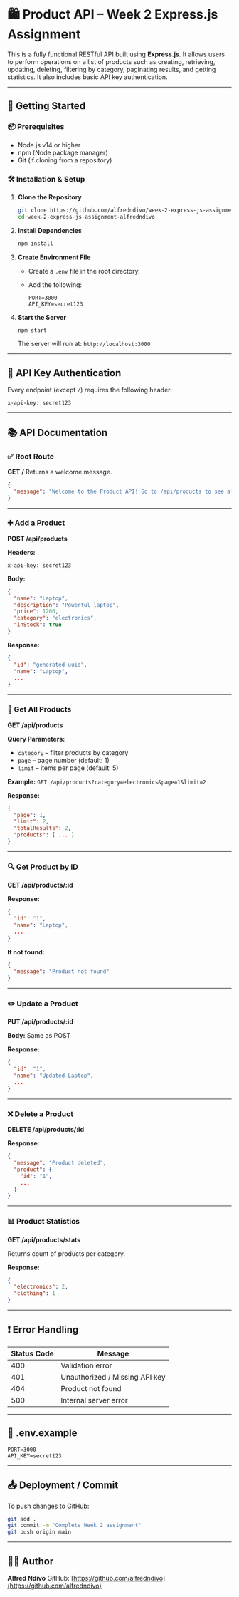 # 🛍️ Product API – Week 2 Express.js Assignment

This is a fully functional RESTful API built using **Express.js**. It allows users to perform operations on a list of products such as creating, retrieving, updating, deleting, filtering by category, paginating results, and getting statistics. It also includes basic API key authentication.

---

## 🚀 Getting Started

### 📦 Prerequisites

* Node.js v14 or higher
* npm (Node package manager)
* Git (if cloning from a repository)

### 🛠️ Installation & Setup

1. **Clone the Repository**

   ```bash
   git clone https://github.com/alfredndivo/week-2-express-js-assignment-alfredndivo.git
   cd week-2-express-js-assignment-alfredndivo
   ```

2. **Install Dependencies**

   ```bash
   npm install
   ```

3. **Create Environment File**

   * Create a `.env` file in the root directory.
   * Add the following:

     ```env
     PORT=3000
     API_KEY=secret123
     ```

4. **Start the Server**

   ```bash
   npm start
   ```

   The server will run at: `http://localhost:3000`

---

## 🔐 API Key Authentication

Every endpoint (except `/`) requires the following header:

```
x-api-key: secret123
```

---

## 📚 API Documentation

### ✅ Root Route

**GET /**
Returns a welcome message.

```json
{
  "message": "Welcome to the Product API! Go to /api/products to see all products."
}
```

---

### ➕ Add a Product

**POST /api/products**

**Headers:**

```
x-api-key: secret123
```

**Body:**

```json
{
  "name": "Laptop",
  "description": "Powerful laptop",
  "price": 1200,
  "category": "electronics",
  "inStock": true
}
```

**Response:**

```json
{
  "id": "generated-uuid",
  "name": "Laptop",
  ...
}
```

---

### 📄 Get All Products

**GET /api/products**

**Query Parameters:**

* `category` – filter products by category
* `page` – page number (default: 1)
* `limit` – items per page (default: 5)

**Example:**
`GET /api/products?category=electronics&page=1&limit=2`

**Response:**

```json
{
  "page": 1,
  "limit": 2,
  "totalResults": 2,
  "products": [ ... ]
}
```

---

### 🔍 Get Product by ID

**GET /api/products/\:id**

**Response:**

```json
{
  "id": "1",
  "name": "Laptop",
  ...
}
```

**If not found:**

```json
{
  "message": "Product not found"
}
```

---

### ✏️ Update a Product

**PUT /api/products/\:id**

**Body:** Same as POST

**Response:**

```json
{
  "id": "1",
  "name": "Updated Laptop",
  ...
}
```

---

### ❌ Delete a Product

**DELETE /api/products/\:id**

**Response:**

```json
{
  "message": "Product deleted",
  "product": {
    "id": "1",
    ...
  }
}
```

---

### 📊 Product Statistics

**GET /api/products/stats**

Returns count of products per category.

**Response:**

```json
{
  "electronics": 2,
  "clothing": 1
}
```

---

## ❗ Error Handling

| Status Code | Message                        |
| ----------- | ------------------------------ |
| 400         | Validation error               |
| 401         | Unauthorized / Missing API key |
| 404         | Product not found              |
| 500         | Internal server error          |

---

## 📁 .env.example

```env
PORT=3000
API_KEY=secret123
```

---

## 📤 Deployment / Commit

To push changes to GitHub:

```bash
git add .
git commit -m "Complete Week 2 assignment"
git push origin main
```

---

## 👨‍💻 Author

**Alfred Ndivo**
GitHub: [https://github.com/alfredndivo](https://github.com/alfredndivo)
